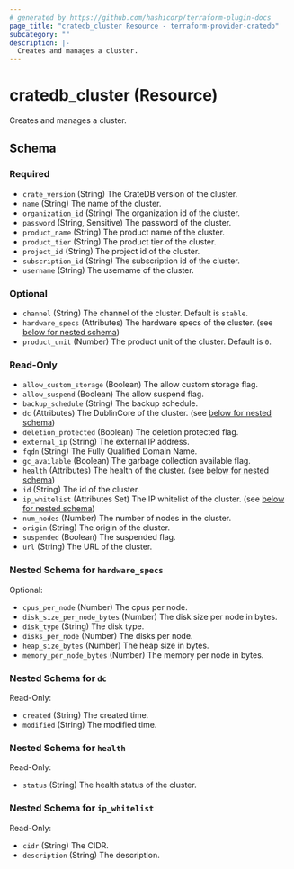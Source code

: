 ```yaml
---
# generated by https://github.com/hashicorp/terraform-plugin-docs
page_title: "cratedb_cluster Resource - terraform-provider-cratedb"
subcategory: ""
description: |-
  Creates and manages a cluster.
---
```


# cratedb_cluster (Resource)

Creates and manages a cluster.



<!-- schema generated by tfplugindocs -->
## Schema

### Required

- `crate_version` (String) The CrateDB version of the cluster.
- `name` (String) The name of the cluster.
- `organization_id` (String) The organization id of the cluster.
- `password` (String, Sensitive) The password of the cluster.
- `product_name` (String) The product name of the cluster.
- `product_tier` (String) The product tier of the cluster.
- `project_id` (String) The project id of the cluster.
- `subscription_id` (String) The subscription id of the cluster.
- `username` (String) The username of the cluster.

### Optional

- `channel` (String) The channel of the cluster. Default is `stable`.
- `hardware_specs` (Attributes) The hardware specs of the cluster. (see [below for nested schema](#nestedatt--hardware_specs))
- `product_unit` (Number) The product unit of the cluster. Default is `0`.

### Read-Only

- `allow_custom_storage` (Boolean) The allow custom storage flag.
- `allow_suspend` (Boolean) The allow suspend flag.
- `backup_schedule` (String) The backup schedule.
- `dc` (Attributes) The DublinCore of the cluster. (see [below for nested schema](#nestedatt--dc))
- `deletion_protected` (Boolean) The deletion protected flag.
- `external_ip` (String) The external IP address.
- `fqdn` (String) The Fully Qualified Domain Name.
- `gc_available` (Boolean) The garbage collection available flag.
- `health` (Attributes) The health of the cluster. (see [below for nested schema](#nestedatt--health))
- `id` (String) The id of the cluster.
- `ip_whitelist` (Attributes Set) The IP whitelist of the cluster. (see [below for nested schema](#nestedatt--ip_whitelist))
- `num_nodes` (Number) The number of nodes in the cluster.
- `origin` (String) The origin of the cluster.
- `suspended` (Boolean) The suspended flag.
- `url` (String) The URL of the cluster.

<a id="nestedatt--hardware_specs"></a>
### Nested Schema for `hardware_specs`

Optional:

- `cpus_per_node` (Number) The cpus per node.
- `disk_size_per_node_bytes` (Number) The disk size per node in bytes.
- `disk_type` (String) The disk type.
- `disks_per_node` (Number) The disks per node.
- `heap_size_bytes` (Number) The heap size in bytes.
- `memory_per_node_bytes` (Number) The memory per node in bytes.


<a id="nestedatt--dc"></a>
### Nested Schema for `dc`

Read-Only:

- `created` (String) The created time.
- `modified` (String) The modified time.


<a id="nestedatt--health"></a>
### Nested Schema for `health`

Read-Only:

- `status` (String) The health status of the cluster.


<a id="nestedatt--ip_whitelist"></a>
### Nested Schema for `ip_whitelist`

Read-Only:

- `cidr` (String) The CIDR.
- `description` (String) The description.
